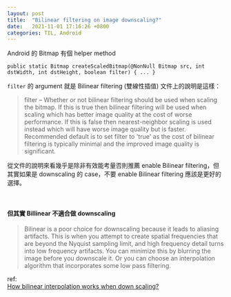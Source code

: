 ```yaml
---
layout: post
title:  "Bilinear filtering on image downscaling?"
date:   2021-11-01 17:16:26 +0800
categories: TIL, Android
---
```


Android 的 Bitmap 有個 helper method 
```
public static Bitmap createScaledBitmap(@NonNull Bitmap src, int dstWidth, int dstHeight, boolean filter) { ... }
```

`filter` 的 argument 就是 Bilinear filtering (雙線性插值)
文件上的說明是這樣：
> filter – Whether or not bilinear filtering should be used when scaling the bitmap. If this is true then bilinear filtering will be used when scaling which has better image quality at the cost of worse performance. If this is false then nearest-neighbor scaling is used instead which will have worse image quality but is faster. Recommended default is to set filter to 'true' as the cost of bilinear filtering is typically minimal and the improved image quality is significant.

從文件的說明來看幾乎是除非有效能考量否則推薦 enable Bilinear filtering，但其實如果是 downscaling 的 case，不要 enable Bilinear filtering 應該是更好的選擇。

<br>

#### 但其實 Billinear 不適合做 downscaling

> Bilinear is a poor choice for downscaling because it leads to aliasing artifacts. This is when you attempt to create spatial frequencies that are beyond the Nyquist sampling limit, and high frequency detail turns into low frequency artifacts. 
> You can minimize this by blurring the image before you downscale it. Or you can choose an interpolation algorithm that incorporates some low pass filtering.

ref:  
[How bilinear interpolation works when down scaling?](https://stackoverflow.com/a/64841829/1554531)
